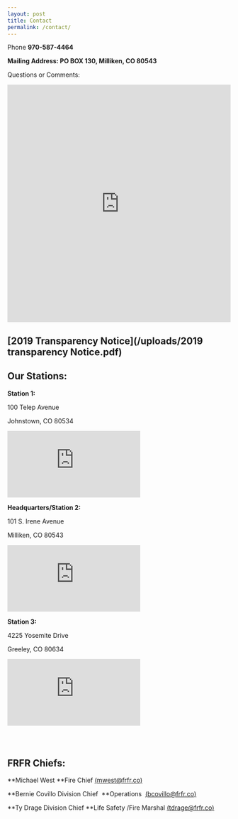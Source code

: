 ```yaml
---
layout: post
title: Contact
permalink: /contact/
---
```


Phone&nbsp;**970-587-4464**

**Mailing Address: PO BOX 130, Milliken, CO 80543**

Questions or Comments:

<div id="wufoo-z6pl7to0reuswt"><iframe title="Embedded Wufoo Form" id="wufooFormz6pl7to0reuswt" class="wufoo-form-container" height="535" allowtransparency="true" frameborder="0" scrolling="no" style="width:100%;border:none" src="https://frfr.wufoo.com/embed/z6pl7to0reuswt/def/embedKey=z6pl7to0reuswt320869&amp;entsource=&amp;referrer=&amp;header=hide">Fill out my Wufoo form!</iframe></div>

<script type="text/javascript">var z6pl7to0reuswt;(function(d, t) {
var s = d.createElement(t), options = {
'userName':'frfr',
'formHash':'z6pl7to0reuswt',
'autoResize':true,
'height':'577',
'async':true,
'host':'wufoo.com',
'header':'hide',
'ssl':true};
s.src = ('https:' == d.location.protocol ? 'https://' : 'http://') + 'www.wufoo.com/scripts/embed/form.js';
s.onload = s.onreadystatechange = function() {
var rs = this.readyState; if (rs) if (rs != 'complete') if (rs != 'loaded') return;
try { z6pl7to0reuswt = new WufooForm();z6pl7to0reuswt.initialize(options);z6pl7to0reuswt.display(); } catch (e) {}};
var scr = d.getElementsByTagName(t)[0], par = scr.parentNode; par.insertBefore(s, scr);
})(document, 'script');</script>

## [2019 Transparency Notice](/uploads/2019 transparency Notice.pdf)

## Our Stations:

<div class="clearfix stations" itemscope=""><p itemprop="name"><b>Station 1:</b></p><p itemprop="location">100 Telep Avenue</p><p itemprop="location">Johnstown, CO 80534</p><iframe src="https://www.google.com/maps/embed?pb=!1m18!1m12!1m3!1d3041.2668096513!2d-104.92431719999999!3d40.3364269!2m3!1f0!2f0!3f0!3m2!1i1024!2i768!4f13.1!3m3!1m2!1s0x876ea99057de9c05%3A0x4192caafa62548cf!2s100+Telep+Ave%2C+Johnstown%2C+CO+80534!5e0!3m2!1sen!2sus!4v1440607173950" frameborder="0" allowfullscreen="" style="border: 0px currentColor; border-image: none;" itemprop="map"></iframe></div>

<div class="clearfix stations" itemscope=""><p itemprop="name"><strong>Headquarters/Station 2:</strong></p><p itemprop="location">101 S. Irene Avenue</p><p itemprop="location">Milliken, CO 80543</p><iframe src="https://www.google.com/maps/embed?pb=!1m18!1m12!1m3!1d3041.570316509784!2d-104.8583295!3d40.3296928!2m3!1f0!2f0!3f0!3m2!1i1024!2i768!4f13.1!3m3!1m2!1s0x876ea811cb0b10e7%3A0x6abb98657f0277e0!2s101+S+Irene+Ave%2C+Milliken%2C+CO+80543!5e0!3m2!1sen!2sus!4v1440607350479" frameborder="0" allowfullscreen="" style="border: 0px currentColor; border-image: none;" itemprop="map"></iframe></div>

<div class="clearfix stations" itemscope=""><p itemprop="name"><b>Station 3:</b></p><p itemprop="location">4225 Yosemite Drive</p><p itemprop="location">Greeley, CO 80634</p><iframe src="https://www.google.com/maps/embed?pb=!1m18!1m12!1m3!1d3040.000101712909!2d-104.74847779999999!3d40.3645221!2m3!1f0!2f0!3f0!3m2!1i1024!2i768!4f13.1!3m3!1m2!1s0x876ea0d3a53e8325%3A0x825829d917a000a4!2s4225+Yosemite+Dr%2C+Greeley%2C+CO+80634!5e0!3m2!1sen!2sus!4v1440607397152" frameborder="0" allowfullscreen="" style="border: 0px currentColor; border-image: none;" itemprop="map"></iframe></div>

### &nbsp;

## FRFR Chiefs:

**Michael West&nbsp;**Fire Chief [(mwest@frfr.co)](mailto:mwest@frfr.co?subject=From%20the%20Website%3A)

**Bernie Covillo Division Chief &nbsp;**Operations &nbsp;[(bcovillo@frfr.co)](mailto:bcovillo@frfr.co)

**Ty Drage Division Chief&nbsp;**Life Safety /Fire Marshal [(tdrage@frfr.co)](javascript:void&#40;location.href='mailto:'+String.fromCharCode&#40;116,100,114,97,103,101,64,102,114,102,114,46,99,111&#41;&#41;)